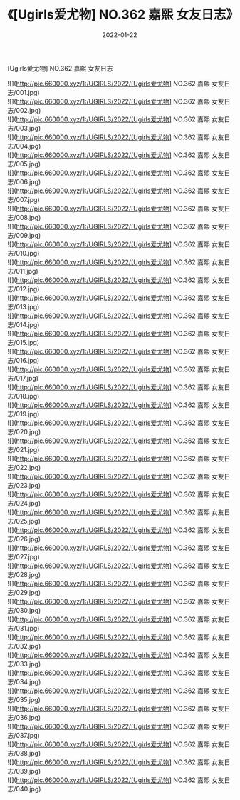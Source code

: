 ﻿---
layout: post
title:  《[Ugirls爱尤物] NO.362 嘉熙 女友日志》
date:   2022-01-22
img: http://pic.660000.xyz/1:/UGIRLS/2022/[Ugirls爱尤物] NO.362 嘉熙 女友日志/000.jpg
categories: [美女, 清纯, 唯美]
---

[Ugirls爱尤物] NO.362 嘉熙 女友日志

 ![](http://pic.660000.xyz/1:/UGIRLS/2022/[Ugirls爱尤物] NO.362 嘉熙 女友日志/001.jpg) <br>![](http://pic.660000.xyz/1:/UGIRLS/2022/[Ugirls爱尤物] NO.362 嘉熙 女友日志/002.jpg) <br>![](http://pic.660000.xyz/1:/UGIRLS/2022/[Ugirls爱尤物] NO.362 嘉熙 女友日志/003.jpg) <br>![](http://pic.660000.xyz/1:/UGIRLS/2022/[Ugirls爱尤物] NO.362 嘉熙 女友日志/004.jpg) <br>![](http://pic.660000.xyz/1:/UGIRLS/2022/[Ugirls爱尤物] NO.362 嘉熙 女友日志/005.jpg) <br>![](http://pic.660000.xyz/1:/UGIRLS/2022/[Ugirls爱尤物] NO.362 嘉熙 女友日志/006.jpg) <br>![](http://pic.660000.xyz/1:/UGIRLS/2022/[Ugirls爱尤物] NO.362 嘉熙 女友日志/007.jpg) <br>![](http://pic.660000.xyz/1:/UGIRLS/2022/[Ugirls爱尤物] NO.362 嘉熙 女友日志/008.jpg) <br>![](http://pic.660000.xyz/1:/UGIRLS/2022/[Ugirls爱尤物] NO.362 嘉熙 女友日志/009.jpg) <br>![](http://pic.660000.xyz/1:/UGIRLS/2022/[Ugirls爱尤物] NO.362 嘉熙 女友日志/010.jpg) <br>![](http://pic.660000.xyz/1:/UGIRLS/2022/[Ugirls爱尤物] NO.362 嘉熙 女友日志/011.jpg) <br>![](http://pic.660000.xyz/1:/UGIRLS/2022/[Ugirls爱尤物] NO.362 嘉熙 女友日志/012.jpg) <br>![](http://pic.660000.xyz/1:/UGIRLS/2022/[Ugirls爱尤物] NO.362 嘉熙 女友日志/013.jpg) <br>![](http://pic.660000.xyz/1:/UGIRLS/2022/[Ugirls爱尤物] NO.362 嘉熙 女友日志/014.jpg) <br>![](http://pic.660000.xyz/1:/UGIRLS/2022/[Ugirls爱尤物] NO.362 嘉熙 女友日志/015.jpg) <br>![](http://pic.660000.xyz/1:/UGIRLS/2022/[Ugirls爱尤物] NO.362 嘉熙 女友日志/016.jpg) <br>![](http://pic.660000.xyz/1:/UGIRLS/2022/[Ugirls爱尤物] NO.362 嘉熙 女友日志/017.jpg) <br>![](http://pic.660000.xyz/1:/UGIRLS/2022/[Ugirls爱尤物] NO.362 嘉熙 女友日志/018.jpg) <br>![](http://pic.660000.xyz/1:/UGIRLS/2022/[Ugirls爱尤物] NO.362 嘉熙 女友日志/019.jpg) <br>![](http://pic.660000.xyz/1:/UGIRLS/2022/[Ugirls爱尤物] NO.362 嘉熙 女友日志/020.jpg) <br>![](http://pic.660000.xyz/1:/UGIRLS/2022/[Ugirls爱尤物] NO.362 嘉熙 女友日志/021.jpg) <br>![](http://pic.660000.xyz/1:/UGIRLS/2022/[Ugirls爱尤物] NO.362 嘉熙 女友日志/022.jpg) <br>![](http://pic.660000.xyz/1:/UGIRLS/2022/[Ugirls爱尤物] NO.362 嘉熙 女友日志/023.jpg) <br>![](http://pic.660000.xyz/1:/UGIRLS/2022/[Ugirls爱尤物] NO.362 嘉熙 女友日志/024.jpg) <br>![](http://pic.660000.xyz/1:/UGIRLS/2022/[Ugirls爱尤物] NO.362 嘉熙 女友日志/025.jpg) <br>![](http://pic.660000.xyz/1:/UGIRLS/2022/[Ugirls爱尤物] NO.362 嘉熙 女友日志/026.jpg) <br>![](http://pic.660000.xyz/1:/UGIRLS/2022/[Ugirls爱尤物] NO.362 嘉熙 女友日志/027.jpg) <br>![](http://pic.660000.xyz/1:/UGIRLS/2022/[Ugirls爱尤物] NO.362 嘉熙 女友日志/028.jpg) <br>![](http://pic.660000.xyz/1:/UGIRLS/2022/[Ugirls爱尤物] NO.362 嘉熙 女友日志/029.jpg) <br>![](http://pic.660000.xyz/1:/UGIRLS/2022/[Ugirls爱尤物] NO.362 嘉熙 女友日志/030.jpg) <br>![](http://pic.660000.xyz/1:/UGIRLS/2022/[Ugirls爱尤物] NO.362 嘉熙 女友日志/031.jpg) <br>![](http://pic.660000.xyz/1:/UGIRLS/2022/[Ugirls爱尤物] NO.362 嘉熙 女友日志/032.jpg) <br>![](http://pic.660000.xyz/1:/UGIRLS/2022/[Ugirls爱尤物] NO.362 嘉熙 女友日志/033.jpg) <br>![](http://pic.660000.xyz/1:/UGIRLS/2022/[Ugirls爱尤物] NO.362 嘉熙 女友日志/034.jpg) <br>![](http://pic.660000.xyz/1:/UGIRLS/2022/[Ugirls爱尤物] NO.362 嘉熙 女友日志/035.jpg) <br>![](http://pic.660000.xyz/1:/UGIRLS/2022/[Ugirls爱尤物] NO.362 嘉熙 女友日志/036.jpg) <br>![](http://pic.660000.xyz/1:/UGIRLS/2022/[Ugirls爱尤物] NO.362 嘉熙 女友日志/037.jpg) <br>![](http://pic.660000.xyz/1:/UGIRLS/2022/[Ugirls爱尤物] NO.362 嘉熙 女友日志/038.jpg) <br>![](http://pic.660000.xyz/1:/UGIRLS/2022/[Ugirls爱尤物] NO.362 嘉熙 女友日志/039.jpg) <br>![](http://pic.660000.xyz/1:/UGIRLS/2022/[Ugirls爱尤物] NO.362 嘉熙 女友日志/040.jpg) <br>